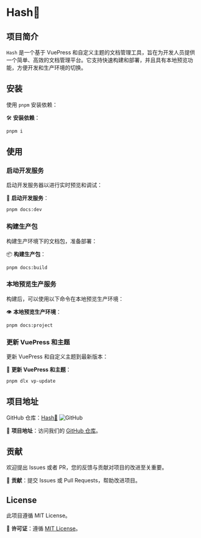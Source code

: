 # Hash🔎

## 项目简介

`Hash` 是一个基于 VuePress 和自定义主题的文档管理工具，旨在为开发人员提供一个简单、高效的文档管理平台。它支持快速构建和部署，并且具有本地预览功能，方便开发和生产环境的切换。

## 安装

使用 `pnpm` 安装依赖：

🛠️ **安装依赖**：

```bash
pnpm i
```

## 使用

### 启动开发服务

启动开发服务器以进行实时预览和调试：

🚀 **启动开发服务**：

```bash
pnpm docs:dev
```

### 构建生产包

构建生产环境下的文档包，准备部署：

📦 **构建生产包**：

```bash
pnpm docs:build
```

### 本地预览生产服务

构建后，可以使用以下命令在本地预览生产环境：

👁️ **本地预览生产环境**：

```bash
pnpm docs:project
```

### 更新 VuePress 和主题

更新 VuePress 和自定义主题到最新版本：

🔄 **更新 VuePress 和主题**：

```bash
pnpm dlx vp-update
```

## 项目地址

GitHub 仓库：[Hash🔎](https://github.com/Pai3141/hash.git)  ![GitHub](https://img.shields.io/badge/GitHub-Repository-blue?style=flat&logo=github)

📌 **项目地址**：访问我们的 [GitHub 仓库](https://github.com/Pai3141/hash.git)。

## 贡献

欢迎提出 Issues 或者 PR，您的反馈与贡献对项目的改进至关重要。

🤝 **贡献**：提交 Issues 或 Pull Requests，帮助改进项目。

## License

此项目遵循 MIT License。

📝 **许可证**：遵循 [MIT License](https://opensource.org/licenses/MIT)。